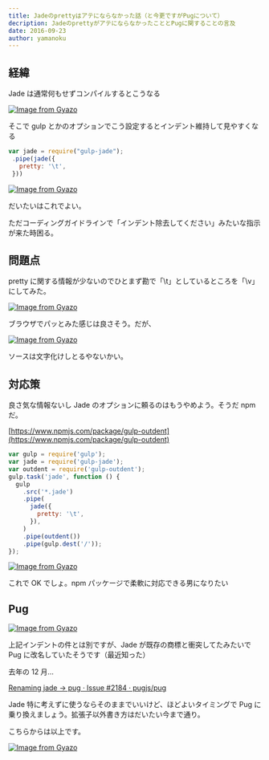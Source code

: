 ```yaml
---
title: Jadeのprettyはアテにならなかった話（と今更ですがPugについて）
decription: JadeのprettyがアテにならなかったこととPugに関することの言及
date: 2016-09-23
author: yamanoku
---
```


## 経緯

Jade は通常何もせずコンパイルするとこうなる

[![Image from Gyazo](https://i.gyazo.com/563bc6760d5125424917c4e02c58e7fe.png)](https://gyazo.com/563bc6760d5125424917c4e02c58e7fe)

そこで gulp とかのオプションでこう設定するとインデント維持して見やすくなる

```js
var jade = require("gulp-jade");
 .pipe(jade({
   pretty: '\t',
 }))
```

[![Image from Gyazo](https://i.gyazo.com/30defae4fd7b99b4d65a98cb6d674034.png)](https://gyazo.com/30defae4fd7b99b4d65a98cb6d674034)

だいたいはこれでよい。

ただコーディングガイドラインで「インデント除去してください」みたいな指示が来た時困る。

## 問題点

pretty に関する情報が少ないのでひとまず勘で「\t」としているところを「\v」にしてみた。

[![Image from Gyazo](https://i.gyazo.com/441b01291ab65adee69b3e148aaaa85b.png)](https://gyazo.com/441b01291ab65adee69b3e148aaaa85b)

ブラウザでパッとみた感じは良さそう。だが、

[![Image from Gyazo](https://i.gyazo.com/835d6fd26a9f95400e5702be14cc2017.png)](https://gyazo.com/835d6fd26a9f95400e5702be14cc2017)

ソースは文字化けしとるやないかい。

## 対応策

良さ気な情報ないし Jade のオプションに頼るのはもうやめよう。そうだ npm だ。

[https://www.npmjs.com/package/gulp-outdent](https://www.npmjs.com/package/gulp-outdent)

```js
var gulp = require('gulp');
var jade = require('gulp-jade');
var outdent = require('gulp-outdent');
gulp.task('jade', function () {
  gulp
    .src('*.jade')
    .pipe(
      jade({
        pretty: '\t',
      }),
    )
    .pipe(outdent())
    .pipe(gulp.dest('/'));
});
```

[![Image from Gyazo](https://i.gyazo.com/cfacd1a878e004c26bda4c72908dad7e.png)](https://gyazo.com/cfacd1a878e004c26bda4c72908dad7e)

これで OK でしょ。npm パッケージで柔軟に対応できる男になりたい

## Pug

[![Image from Gyazo](https://i.gyazo.com/e586eae5f8d6ff3a2ad00c8bf96a3a04.png)](https://gyazo.com/e586eae5f8d6ff3a2ad00c8bf96a3a04)

上記インデントの件とは別ですが、Jade が既存の商標と衝突してたみたいで Pug に改名していたそうです（最近知った）

去年の 12 月…

[Renaming jade -> pug · Issue #2184 · pugjs/pug](https://github.com/pugjs/pug/issues/2184)

Jade 特に考えずに使うならそのままでいいけど、ほどよいタイミングで Pug に乗り換えましょう。拡張子以外書き方はだいたい今まで通り。

こちらからは以上です。

[![Image from Gyazo](https://i.gyazo.com/3437e2d12d2868747a1e3b005c7ee4a7.png)](https://gyazo.com/3437e2d12d2868747a1e3b005c7ee4a7)
